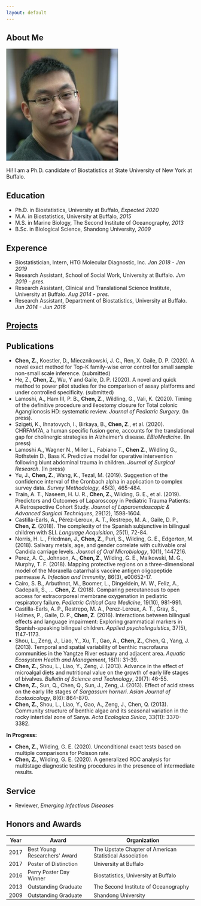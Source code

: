 ```yaml
---
layout: default
---
```


## About Me

<img class="profile-picture" src="0.jpg">

Hi! I am a Ph.D. candidate of Biostatistics at State University of New York at Buffalo.

## Education
- Ph.D. in Biostatistics, University at Buffalo, *Expected 2020*
- M.A. in Biostatistics, University at Buffalo, *2015*
- M.S. in Marine Biology, The Second Institute of Oceanography, *2013*
- B.Sc. in Biological Science, Shandong University, *2009*


## Experence
- Biostatistician, Intern, HTG Molecular Diagnostic, Inc. *Jan 2018 - Jan 2019*
- Research Assistant, School of Social Work, University at Buffalo. *Jun 2019 - pres.*
- Research Assistant, Clinical and Translational Science Institute, University at Buffalo. *Aug 2014 - pres.*
- Research Assistant, Department of Biostatistics, University at Buffalo. *Jun 2014 - Jun 2016*

## [Projects](https://ziqiangc.github.io/projects)


## Publications
- **Chen, Z.**, Koestler, D., Miecznikowski, J. C., Ren, X. Gaile, D. P. (2020). A novel exact method for Top-K family-wise error control for small sample non-small scale inference. (submitted)
- He, Z., **Chen, Z.**, Wu, Y and Gaile, D. P. (2020). A novel and quick method to power pilot studies for the comparison of assay platforms and under controlled specificity. (submitted) 
- Lamoshi, A., Ham III, P. B., **Chen, Z.**, Wildling, G., Vali, K. (2020). Timing of the definitive procedure and ileostomy closure for Total colonic Aganglionosis HD: systematic review. *Journal of Pediatric Surgery*. (In press).
- Szigeti, K., Ihnatovych, I., Birkaya, B., **Chen, Z**., et al. (2020). CHRFAM7A, a human specific fusion gene, accounts for the translational gap for cholinergic strategies in Alzheimer’s disease. *EBioMedicine*. (In press)
- Lamoshi A., Wagner N., Miller L., Fabiano T., **Chen Z.**, Wildling G., Rothstein D., Bass K. Predictive model for operative intervention following blunt abdominal trauma in children. *Journal of Surgical Research*. (In press)
- Yu, J., **Chen, Z.**, Wang, K., Tezal, M. (2019). Suggestion of the confidence interval of the Cronbach alpha in application to complex survey data. *Survey Methodology*, 45(3), 465-484.
- Train, A. T., Naseem, H. U. R., **Chen, Z.**, Wilding, G. E., et al. (2019). Predictors and Outcomes of Laparoscopy in Pediatric Trauma Patients: A Retrospective Cohort Study. *Journal of Laparoendoscopic & Advanced Surgical Techniques*, 29(12), 1598-1604.
- Castilla-Earls, A., Pérez-Leroux, A. T., Restrepo, M. A., Gaile, D. P., **Chen, Z**. (2018). The complexity of the Spanish subjunctive in bilingual children with SLI. *Language Acquisition*, 25(1), 72-84.
- Norris, H. L., Friedman, J., **Chen, Z**., Puri, S., Wilding, G. E., Edgerton, M. (2018). Salivary metals, age, and gender correlate with cultivable oral Candida carriage levels. *Journal of Oral Microbiology*, 10(1), 1447216. 
- Perez, A. C., Johnson, A., **Chen, Z**., Wilding, G. E., Malkowski, M. G., Murphy, T. F. (2018). Mapping protective regions on a three-dimensional model of the Moraxella catarrhalis vaccine antigen oligopeptide permease A. *Infection and Immunity*, 86(3), e00652-17. 
- Cairo, S. B., Arbuthnot, M., Boomer, L., Dingeldein, M. W., Feliz, A., Gadepalli, S., ... **Chen, Z**. (2018). Comparing percutaneous to open access for extracorporeal membrane oxygenation in pediatric respiratory failure. *Pediatric Critical Care Medicine*, 19(10), 981-991.
- Castilla-Earls, A. P., Restrepo, M. A., Perez-Leroux, A. T., Gray, S., Holmes, P., Gaile, D. P., **Chen, Z**. (2016). Interactions between bilingual effects and language impairment: Exploring grammatical markers in Spanish-speaking bilingual children. *Applied psycholinguistics*, 37(5), 1147-1173.
- Shou, L., Zeng, J., Liao, Y., Xu, T., Gao, A., **Chen, Z.**, Chen, Q., Yang, J. (2013). Temporal and spatial variability of benthic macrofauna communities in the Yangtze River estuary and adjacent area. *Aquatic Ecosystem Health and Management*, 16(1): 31-39.
- **Chen, Z.**, Shou, L., Liao, Y., Zeng, J. (2013). Advance in the effect of microalgal diets and nutritional value on the growth of early life stages of bivalves. *Bulletin of Science and Technology*, 29(7): 46-55.
- **Chen, Z.**, Sun, Q., Chen, Q., Sun, J., Zeng, J. (2013). Effect of acid stress on the early life stages of *Sargassum horneri*. *Asian Journal of Ecotoxicology*, 8(6): 864-870. 
- **Chen, Z.**, Shou, L., Liao, Y., Gao, A., Zeng, J., Chen, Q. (2013). Community structure of benthic algae and its seasonal variation in the rocky intertidal zone of Sanya. *Acta Ecologica Sinica*, 33(11): 3370- 3382. 

<span>**In Progress:**</span> 
- **Chen, Z.**, Wilding, G. E. (2020). Unconditional exact tests based on multiple comparisons for Poisson rate. 
- **Chen, Z.**, Wilding, G. E. (2020). A generalized ROC analysis for multistage diagnostic testing procedures in the presence of intermediate results.

## Service
- Reviewer, *Emerging Infectious Diseases*

## Honors and Awards
<!---
<span>Best Young Researchers’ Award, The Upstate Chapter of American
Statistical Association</span>  
<span>Poster of Distinction at UB Research Day, University at
Buffalo</span>  
<span>Perry Poster Day 2016 Winner, Biostatistics, University at
Buffalo</span>  
<span>Outstanding Graduate, The Second Institute of
Oceanography</span>  
<span>Outstanding Graduate, Shandong University</span>
--->

Year | Award                         | Organization                                            
-----|-------------------------------|---------------------------------------------------------
2017 | Best Young Researchers' Award | The Upstate Chapter of American Statistical Association 
2017 | Poster of Distinction         | University at Buffalo                                   
2016 | Perry Poster Day Winner       | Biostatistics, University at Buffalo                    
2013 | Outstanding Graduate          | The Second Institute of Oceanography                    
2009 | Outstanding Graduate          | Shandong University                                     


